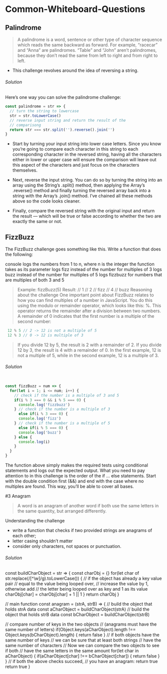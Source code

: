 # Common-Whiteboard-Questions

## Palindrome
> A palindrome is a word, sentence or other type of character sequence which reads the same backward as forward. For example, “racecar” and “Anna” are palindromes. “Table” and “John” aren’t palindromes, because they don’t read the same from left to right and from right to left.

* This challenge revolves around the idea of reversing a string. 

###### Solution
Here’s one way you can solve the palindrome challenge:
```javascript
const palindrome = str => {
  // turn the string to lowercase
  str = str.toLowerCase()
  // reverse input string and return the result of the
  // comparisong
  return str === str.split('').reverse().join('')
}
```
* Start by turning your input string into lower case letters. Since you know you’re going to compare each character in this string to each corresponding character in the reversed string, having all the characters either in lower or upper case will ensure the comparison will leave out this aspect of the characters and just focus on the characters themselves.

* Next, reverse the input string. You can do so by turning the string into an array using the String’s .split() method, then applying the Array’s .reverse() method and finally turning the reversed array back into a string with the Array’s .join() method. I’ve chained all these methods above so the code looks cleaner.

* Finally, compare the reversed string with the original input and return the result — which will be true or false according to whether the two are exactly the same or not.

## FizzBuzz

The FizzBuzz challenge goes something like this. Write a function that does the following:

console logs the numbers from 1 to n, where n is the integer the function takes as its parameter
logs fizz instead of the number for multiples of 3
logs buzz instead of the number for multiples of 5
logs fizzbuzz for numbers that are multiples of both 3 and 5

> Example:
> fizzBuzz(5)
> Result:
> // 1
> // 2
> // fizz
> // 4
> // buzz
Reasoning about the challenge
One important point about FizzBuzz relates to how you can find multiples of a number in JavaScript. You do this using the modulo or remainder operator, which looks like this: %. This operator returns the remainder after a division between two numbers. A remainder of 0 indicates that the first number is a multiple of the second number:
```javascript
 12 % 5 // 2 -> 12 is not a multiple of 5
 12 % 3 // 0 -> 12 is multiple of 3
 ```
> If you divide 12 by 5, the result is 2 with a remainder of 2. If you divide 12 by 3, the result is 4 with a remainder of 0. In the first example, 12 is not a multiple of 5, while in the second example, 12 is a multiple of 3.

###### Solution

```javascript

const fizzBuzz = num => {
  for(let i = 1; i <= num; i++) {
    // check if the number is a multiple of 3 and 5
    if(i % 3 === 0 && i % 5 === 0) {
      console.log('fizzbuzz')
    } // check if the number is a multiple of 3
      else if(i % 3 === 0) {
      console.log('fizz')
    } // check if the number is a multiple of 5
      else if(i % 5 === 0) {
      console.log('buzz')
    } else {
      console.log(i)
    }
  }
}
```
The function above simply makes the required tests using conditional statements and logs out the expected output. What you need to pay attention to in this challenge is the order of the if … else statements. Start with the double condition first (&&) and end with the case where no multiples are found. This way, you’ll be able to cover all bases.

#3 Anagram

> A word is an anagram of another word if both use the same letters in the same quantity, but arranged differently.

Understanding the challenge
* write a function that checks if two provided strings are anagrams of each other; 
* letter casing shouldn’t matter 
* consider only characters, not spaces or punctuation. 

###### Solution

const buildCharObject = str => {
  const charObj = {}
  for(let char of str.replace(/[^\w]/g).toLowerCase()) {
    // if the object has already a key value pair
    // equal to the value being looped over,
    // increase the value by 1, otherwise add
    // the letter being looped over as key and 1 as its value
    charObj[char] = charObj[char] + 1 || 1
  }
  return charObj
}

// main function
const anagram = (strA, strB) => {
  // build the object that holds strA data
  const aCharObject = buildCharObject(strA)
  // build the object that holds strB data
  const bCharObject = buildCharObject(strB)

  // compare number of keys in the two objects
  // (anagrams must have the same number of letters)
  if(Object.keys(aCharObject).length !== Object.keys(bCharObject).length) {
    return false
  }
  // if both objects have the same number of keys
  // we can be sure that at least both strings
  // have the same number of characters
  // Now we can compare the two objects to see if both
  // have the same letters in the same amount
  for(let char in aCharObject) {
    if(aCharObject[char] !== bCharObject[char]) {
      return false
    }
  }
  // if both the above checks succeed,
  // you have an anagram: return true
  return true
}
```
